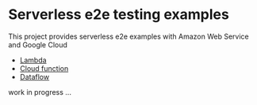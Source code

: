 # Serverless e2e testing examples

This project provides serverless e2e examples with Amazon Web Service and Google Cloud

- [Lambda](lambda)
- [Cloud function](cloud_function)
- [Dataflow](dataflow)


work in progress ...